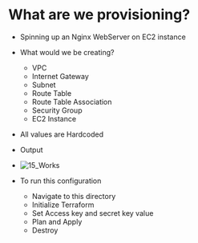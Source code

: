 # What are we provisioning?
- Spinning up an Nginx WebServer on EC2 instance
- What would we be creating?
  - VPC
  - Internet Gateway
  - Subnet
  - Route Table
  - Route Table Association
  - Security Group
  - EC2 Instance
- All values are Hardcoded
- Output
 - ![15_Works](https://github.com/niravmsoni/terraform-getting-started/assets/6556021/8ca66379-d266-4046-8fb5-9495dc7008ab)

  - To run this configuration
    - Navigate to this directory
    - Initialize Terraform
    - Set Access key and secret key value
    - Plan and Apply
    - Destroy